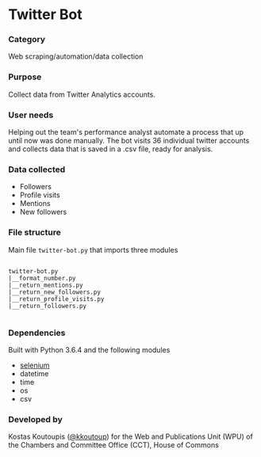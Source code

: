 # Twitter Bot

### Category
Web scraping/automation/data collection

### Purpose
Collect data from Twitter Analytics accounts.

### User needs
Helping out the team's performance analyst automate a process that up until now was done manually. The bot visits 36 individual twitter accounts and collects data that is saved in a .csv file, ready for analysis.

### Data collected
- Followers
- Profile visits
- Mentions
- New followers

### File structure
Main file `twitter-bot.py` that imports three modules
```

twitter-bot.py
|__format_number.py
|__return_mentions.py
|__return_new_followers.py
|__return_profile_visits.py
|__return_followers.py


```

### Dependencies
Built with Python 3.6.4 and the following modules
- [selenium](https://selenium-python.readthedocs.io/index.html)
- datetime
- time
- os
- csv

### Developed by
Kostas Koutoupis ([@kkoutoup](https://github.com/kkoutoup)) for the Web and Publications Unit (WPU) of the Chambers and Committee Office (CCT), House of Commons

